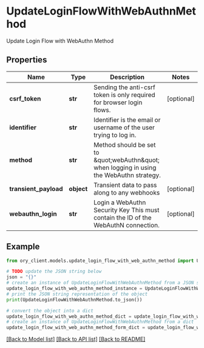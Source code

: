 # UpdateLoginFlowWithWebAuthnMethod

Update Login Flow with WebAuthn Method

## Properties

Name | Type | Description | Notes
------------ | ------------- | ------------- | -------------
**csrf_token** | **str** | Sending the anti-csrf token is only required for browser login flows. | [optional] 
**identifier** | **str** | Identifier is the email or username of the user trying to log in. | 
**method** | **str** | Method should be set to \&quot;webAuthn\&quot; when logging in using the WebAuthn strategy. | 
**transient_payload** | **object** | Transient data to pass along to any webhooks | [optional] 
**webauthn_login** | **str** | Login a WebAuthn Security Key  This must contain the ID of the WebAuthN connection. | [optional] 

## Example

```python
from ory_client.models.update_login_flow_with_web_authn_method import UpdateLoginFlowWithWebAuthnMethod

# TODO update the JSON string below
json = "{}"
# create an instance of UpdateLoginFlowWithWebAuthnMethod from a JSON string
update_login_flow_with_web_authn_method_instance = UpdateLoginFlowWithWebAuthnMethod.from_json(json)
# print the JSON string representation of the object
print(UpdateLoginFlowWithWebAuthnMethod.to_json())

# convert the object into a dict
update_login_flow_with_web_authn_method_dict = update_login_flow_with_web_authn_method_instance.to_dict()
# create an instance of UpdateLoginFlowWithWebAuthnMethod from a dict
update_login_flow_with_web_authn_method_form_dict = update_login_flow_with_web_authn_method.from_dict(update_login_flow_with_web_authn_method_dict)
```
[[Back to Model list]](../README.md#documentation-for-models) [[Back to API list]](../README.md#documentation-for-api-endpoints) [[Back to README]](../README.md)


